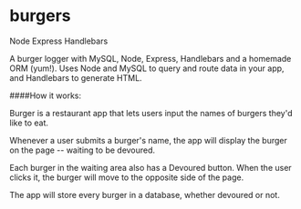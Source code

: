 # burgers

Node Express Handlebars

A burger logger with MySQL, Node, Express, Handlebars and a homemade ORM (yum!). Uses Node and MySQL to query and route data in your app, and Handlebars to generate HTML.

####How it works:

Burger is a restaurant app that lets users input the names of burgers they'd like to eat.

Whenever a user submits a burger's name, the app will display the burger on the page -- waiting to be devoured.

Each burger in the waiting area also has a Devoured button. When the user clicks it, the burger will move to the opposite side of the page.

The app will store every burger in a database, whether devoured or not.

